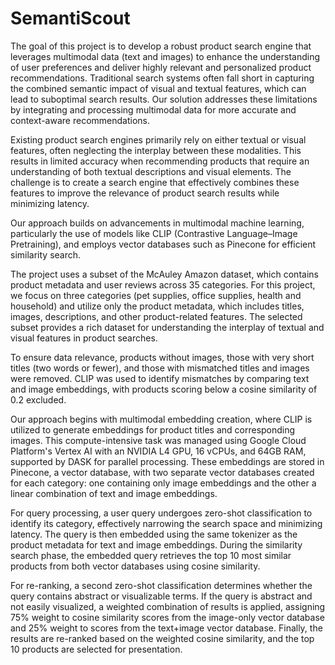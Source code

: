# SemantiScout

The goal of this project is to develop a robust product search engine that leverages multimodal data (text and images) to enhance the understanding of user preferences and deliver highly relevant and personalized product recommendations. Traditional search systems often fall short in capturing the combined semantic impact of visual and textual features, which can lead to suboptimal search results. Our solution addresses these limitations by integrating and processing multimodal data for more accurate and context-aware recommendations.

Existing product search engines primarily rely on either textual or visual features, often neglecting the interplay between these modalities. This results in limited accuracy when recommending products that require an understanding of both textual descriptions and visual elements. The challenge is to create a search engine that effectively combines these features to improve the relevance of product search results while minimizing latency.

Our approach builds on advancements in multimodal machine learning, particularly the use of models like CLIP (Contrastive Language–Image Pretraining), and employs vector databases such as Pinecone for efficient similarity search. 

The project uses a subset of the McAuley Amazon dataset, which contains product metadata and user reviews across 35 categories. For this project, we focus on three categories (pet supplies, office supplies, health and household) and utilize only the product metadata, which includes titles, images, descriptions, and other product-related features. The selected subset provides a rich dataset for understanding the interplay of textual and visual features in product searches.

To ensure data relevance, products without images, those with very short titles (two words or fewer), and those with mismatched titles and images were removed. CLIP was used to identify mismatches by comparing text and image embeddings, with products scoring below a cosine similarity of 0.2 excluded.

Our approach begins with multimodal embedding creation, where CLIP is utilized to generate embeddings for product titles and corresponding images. This compute-intensive task was managed using Google Cloud Platform's Vertex AI with an NVIDIA L4 GPU, 16 vCPUs, and 64GB RAM, supported by DASK for parallel processing. These embeddings are stored in Pinecone, a vector database, with two separate vector databases created for each category: one containing only image embeddings and the other a linear combination of text and image embeddings. 

For query processing, a user query undergoes zero-shot classification to identify its category, effectively narrowing the search space and minimizing latency. The query is then embedded using the same tokenizer as the product metadata for text and image embeddings. During the similarity search phase, the embedded query retrieves the top 10 most similar products from both vector databases using cosine similarity. 

For re-ranking, a second zero-shot classification determines whether the query contains abstract or visualizable terms. If the query is abstract and not easily visualized, a weighted combination of results is applied, assigning 75% weight to cosine similarity scores from the image-only vector database and 25% weight to scores from the text+image vector database. Finally, the results are re-ranked based on the weighted cosine similarity, and the top 10 products are selected for presentation.
